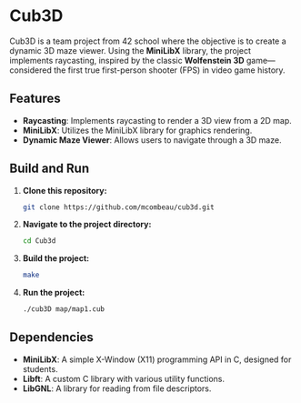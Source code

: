 # Cub3D

Cub3D is a team project from 42 school where the objective is to create a dynamic 3D maze viewer. Using the **MiniLibX** library, the project implements raycasting, inspired by the classic **Wolfenstein 3D** game—considered the first true first-person shooter (FPS) in video game history.

## Features

- **Raycasting**: Implements raycasting to render a 3D view from a 2D map.
- **MiniLibX**: Utilizes the MiniLibX library for graphics rendering.
- **Dynamic Maze Viewer**: Allows users to navigate through a 3D maze.


## Build and Run

1. **Clone this repository:**
    ```bash
    git clone https://github.com/mcombeau/cub3d.git
    ```

2. **Navigate to the project directory:**
    ```bash
    cd Cub3d
    ```

3. **Build the project:**
    ```bash
    make
    ```

4. **Run the project:**
    ```bash
    ./cub3D map/map1.cub
    ```

## Dependencies

- **MiniLibX**: A simple X-Window (X11) programming API in C, designed for students.
- **Libft**: A custom C library with various utility functions.
- **LibGNL**: A library for reading from file descriptors.


